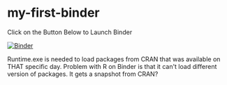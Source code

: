 # my-first-binder
Click on the Button Below to Launch Binder

[![Binder](https://mybinder.org/badge_logo.svg)](https://mybinder.org/v2/gh/NabilaRahman/my-first-binder/master?urlpath=rstudio)

Runtime.exe is needed to load packages from CRAN that was available on THAT specific day. Problem with R on Binder is that it can't load different version of packages. It gets a snapshot from CRAN?
